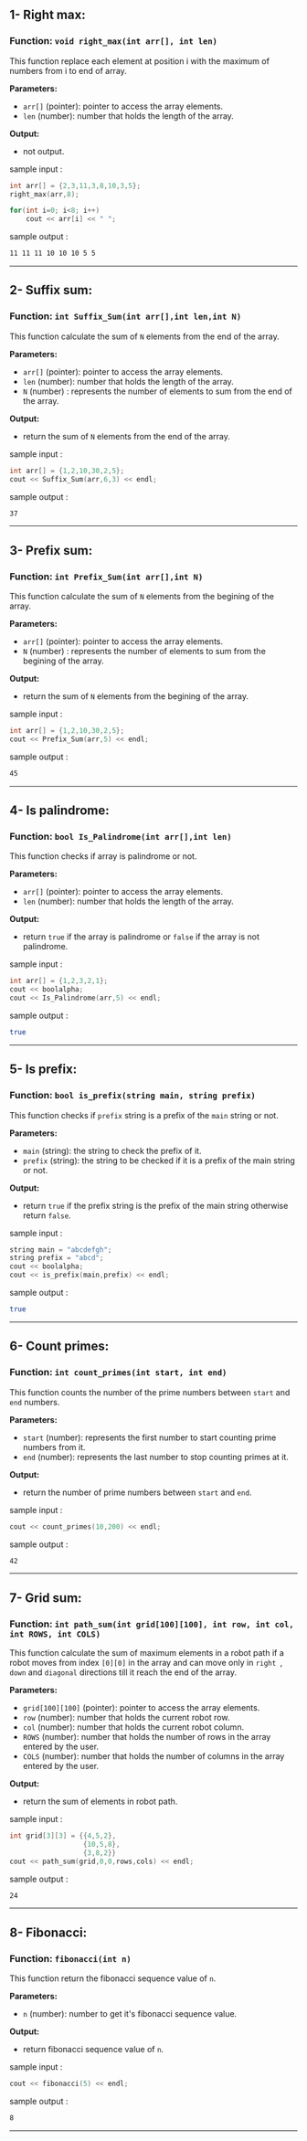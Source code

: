 ## 1- Right max:

### Function: `void right_max(int arr[], int len)`

This function replace each element at position i with the maximum of numbers from i to end of array.

**Parameters:**
- `arr[]` (pointer): pointer to access the array elements.
- `len` (number): number that holds the length of the array.

**Output:**
- not output.

sample input :

```cpp
int arr[] = {2,3,11,3,8,10,3,5};
right_max(arr,8);

for(int i=0; i<8; i++)
    cout << arr[i] << " ";
```

sample output :
```bash
11 11 11 10 10 10 5 5
```
---

## 2- Suffix sum:

### Function: `int Suffix_Sum(int arr[],int len,int N)`

This function calculate the sum of `N` elements from the end of the array.

**Parameters:**
- `arr[]` (pointer): pointer to access the array elements.
- `len` (number): number that holds the length of the array.
- `N` (number) : represents the number of elements to sum from the end of the array.

**Output:**
- return the sum of `N` elements from the end of the array.

sample input :

```cpp
int arr[] = {1,2,10,30,2,5};
cout << Suffix_Sum(arr,6,3) << endl;
```

sample output :
```bash
37
```
---

## 3- Prefix sum:

### Function: `int Prefix_Sum(int arr[],int N)`

This function calculate the sum of `N` elements from the begining of the array.

**Parameters:**
- `arr[]` (pointer): pointer to access the array elements.
- `N` (number) : represents the number of elements to sum from the begining of the array.

**Output:**
- return the sum of `N` elements from the begining of the array.

sample input :

```cpp
int arr[] = {1,2,10,30,2,5};
cout << Prefix_Sum(arr,5) << endl;
```

sample output :
```bash
45
```

---

## 4- Is palindrome: 

### Function: `bool Is_Palindrome(int arr[],int len)`

This function checks if array is palindrome or not.

**Parameters:**
- `arr[]` (pointer): pointer to access the array elements.
- `len` (number): number that holds the length of the array.

**Output:**
- return `true` if the array is palindrome or `false` if the array is not palindrome.

sample input :

```cpp
int arr[] = {1,2,3,2,1};
cout << boolalpha; 
cout << Is_Palindrome(arr,5) << endl;
```

sample output :
```bash
true
```

---

## 5- Is prefix: 

### Function: `bool is_prefix(string main, string prefix)`

This function checks if `prefix` string is a prefix of the `main` string or not.

**Parameters:**
- `main` (string): the string to check the prefix of it.
- `prefix` (string): the string to be checked if it is a prefix of the main string or not.

**Output:**
- return `true` if the prefix string is the prefix of the main string otherwise return `false`.

sample input :

```cpp
string main = "abcdefgh";
string prefix = "abcd";
cout << boolalpha;
cout << is_prefix(main,prefix) << endl;
```

sample output :
```bash
true
```
---

## 6- Count primes: 

### Function: `int count_primes(int start, int end)`

This function counts the number of the prime numbers between `start` and `end` numbers.

**Parameters:**
- `start` (number): represents the first number to start counting prime numbers from it.
- `end` (number): represents the last number to stop counting primes at it.

**Output:**
- return the number of prime numbers between `start` and `end`.

sample input :

```cpp
cout << count_primes(10,200) << endl;
```

sample output :
```bash
42
```

---
## 7- Grid sum: 

### Function: `int path_sum(int grid[100][100], int row, int col, int ROWS, int COLS)`

This function calculate the sum of maximum elements in a robot path if a robot moves from index `[0][0]` in the array and can move only in `right `, `down` and `diagonal` directions till it reach the end of the array.

**Parameters:**
- `grid[100][100]` (pointer): pointer to access the array elements.
- `row` (number): number that holds the current robot row.
- `col` (number): number that holds the current robot column.
- `ROWS` (number): number that holds the number of rows in the array entered by the user.
- `COLS` (number): number that holds the number of columns in the array entered by the user.

**Output:**
- return the sum of elements in robot path.

sample input :

```cpp
int grid[3][3] = {{4,5,2},
                  {10,5,8},
                  {3,8,2}}
cout << path_sum(grid,0,0,rows,cols) << endl;
```

sample output :
```bash
24
```

---
## 8- Fibonacci: 

### Function: `fibonacci(int n)`

This function return the fibonacci sequence value of `n`.

**Parameters:**
- `n` (number): number to get it's fibonacci sequence value.

**Output:**
- return fibonacci sequence value of `n`.

sample input :

```cpp
cout << fibonacci(5) << endl;
```

sample output :
```bash
8
```
---